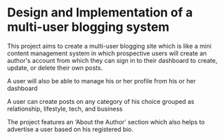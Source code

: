 # Design and Implementation of a multi-user blogging system
This project aims to create a multi-user blogging site which is like a mini content management system in which prospective users will create an author's account from which they can sign in to their dashboard to create, update, or delete their own posts.

A user will also be able to manage his or her profile from his or her dashboard

A user can create posts on any category of his choice grouped as relationship, lifestyle, tech, and business

The project features an ‘About the Author’ section which also helps to advertise a user based on his registered bio.

